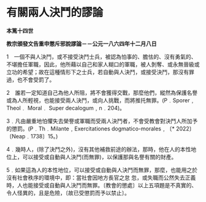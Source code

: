 # 有關兩人決鬥的謬論


**本篤十四世**

**教宗頒發文告重申懲斥邪說謬論－－公元一八六四年十二月八日**





1　一個不與人決鬥，或不接受決鬥士兵，被認為怕事的、膽怯的、沒有勇氣的、不堪擔任軍職，因此，他所藉以自己和家人糊口的軍職，被人剝奪、或永無晉級或立功的希望；故在這種情形下之士兵，若自動與人決鬥，或接受決鬥，那沒有罪過，也不會受罰了。

2　誰若一定知道自己為他人所阻，將不會獲得交戰，那麼他們，縱然為保護名譽或為人所輕視，也能接受兩人決鬥，或向人挑戰，而將推托無罪。(P﹒Sporer﹐Theol﹒ Moral﹒ Super decalogum﹐n﹒204)。

3﹒凡由嚴重地怕懼失去榮譽或軍職而受兩人決鬥者，不會受教會對決鬥人所加予的懲罰。(P﹒Th﹒Milante﹐Exercitationes dogmatico-morales﹐〔* 2022〕〔Neap﹒1738〕15。)

4﹒幾時人，(除了決鬥之外)，沒有其他補救前途的辦法，那時，他在人的本性地位上，可以接受或自動與人決鬥(而無罪)，以保護那與名譽有關的財產。

5﹒如果這為人的本性地位，可以接受或自動與人決鬥而無罪，那麼，也能用之於沒有社會秩序的環境中，即：當社會因地方長官之怠
忽，或失職而公然失去正義時，人也能接受或自動與人決鬥而無罪。〔教會的懲處〕以上五項題是不真實的、令人怪異的，且是危險，〔故已受懲罰而予以禁止〕。

